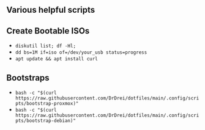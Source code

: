 ## Various helpful scripts

## Create Bootable ISOs

- `diskutil list; df -Hl;`
- `dd bs=1M if=iso of=/dev/your_usb status=progress`
- `apt update && apt install curl`

## Bootstraps

- `bash -c "$(curl https://raw.githubusercontent.com/DrDrei/dotfiles/main/.config/scripts/bootstrap-proxmox)"`
- `bash -c "$(curl https://raw.githubusercontent.com/DrDrei/dotfiles/main/.config/scripts/bootstrap-debian)"`
